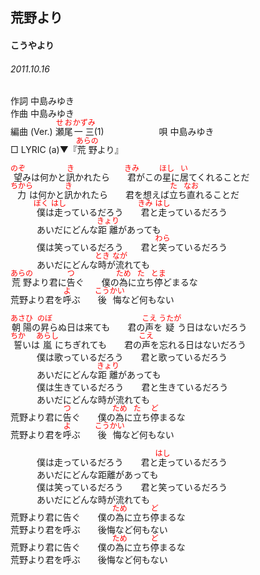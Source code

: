 <style type="text/css">
	ruby{
	    ruby-position: over;
	}
	ruby > rt{font-size: 12px;color:red;}
	p{font:16px;font-size: '楷体'}
</style>
## 荒野より
#### こうやより
###### 2011.10.16


作詞     中島みゆき　　　　　   
作曲      中島みゆき  　　　   
編曲 (Ver.) <ruby><rb>瀬尾</rb><rp>(</rp><rt>せお</rt><rp>)</rp></ruby><ruby><rb>一三</rb><rp>(</rp><rt>かずみ</rt><rp>)</rp></ruby>(1)　　　　　　
唄  中島みゆき        
□ LYRIC (a)▼『<ruby><rb>荒野</rb><rp>(</rp><rt>あらの</rt><rp>)</rp></ruby>より』   
   
   
<ruby><rb>望</rb><rp>(</rp><rt>のぞ</rt><rp>)</rp></ruby>みは何かと<ruby><rb>訊</rb><rp>(</rp><rt>き</rt><rp>)</rp></ruby>かれたら　　<ruby><rb>君</rb><rp>(</rp><rt>きみ</rt><rp>)</rp></ruby>がこの<ruby><rb>星</rb><rp>(</rp><rt>ほし</rt><rp>)</rp></ruby>に<ruby><rb>居</rb><rp>(</rp><rt>い</rt><rp>)</rp></ruby>てくれることだ   
<ruby><rb>力</rb><rp>(</rp><rt>ちから</rt><rp>)</rp></ruby>は何かと<ruby><rb>訊</rb><rp>(</rp><rt>き</rt><rp>)</rp></ruby>かれたら　　君を想えば<ruby><rb>立</rb><rp>(</rp><rt>た</rt><rp>)</rp></ruby>ち<ruby><rb>直</rb><rp>(</rp><rt>なお</rt><rp>)</rp></ruby>れることだ   
　　　<ruby><rb>僕</rb><rp>(</rp><rt>ぼく</rt><rp>)</rp></ruby>は<ruby><rb>走</rb><rp>(</rp><rt>はし</rt><rp>)</rp></ruby>っているだろう　　<ruby><rb>君</rb><rp>(</rp><rt>きみ</rt><rp>)</rp></ruby>と<ruby><rb>走</rb><rp>(</rp><rt>はし</rt><rp>)</rp></ruby>っているだろう   
　　　あいだにどんな<ruby><rb>距離</rb><rp>(</rp><rt>きょり</rt><rp>)</rp></ruby>があっても   
　　　僕は笑っているだろう　　君と<ruby><rb>笑</rb><rp>(</rp><rt>わら</rt><rp>)</rp></ruby>っているだろう   
　　　あいだにどんな<ruby><rb>時</rb><rp>(</rp><rt>とき</rt><rp>)</rp></ruby>が<ruby><rb>流</rb><rp>(</rp><rt>なが</rt><rp>)</rp></ruby>れても   
<ruby><rb>荒野</rb><rp>(</rp><rt>あらの</rt><rp>)</rp></ruby>より君に<ruby><rb>告</rb><rp>(</rp><rt>つ</rt><rp>)</rp></ruby>ぐ　　僕の<ruby><rb>為</rb><rp>(</rp><rt>ため</rt><rp>)</rp></ruby>に<ruby><rb>立</rb><rp>(</rp><rt>た</rt><rp>)</rp></ruby>ち<ruby><rb>停</rb><rp>(</rp><rt>とま</rt><rp>)</rp></ruby></rb><rp>(</rp><rt>ど</rt><rp>)</rp></ruby>まるな   
荒野より君を<ruby><rb>呼</rb><rp>(</rp><rt>よ</rt><rp>)</rp></ruby>ぶ　　<ruby><rb>後悔</rb><rp>(</rp><rt>こうかい</rt><rp>)</rp></ruby>など何もない   
   
<ruby><rb>朝陽</rb><rp>(</rp><rt>あさひ</rt><rp>)</rp></ruby>の<ruby><rb>昇</rb><rp>(</rp><rt>のぼ</rt><rp>)</rp></ruby>らぬ日は来ても　　君の<ruby><rb>声</rb><rp>(</rp><rt>こえ</rt><rp>)</rp></ruby>を<ruby><rb>疑</rb><rp>(</rp><rt>うたが</rt><rp>)</rp></ruby>う日はないだろう   
<ruby><rb>誓</rb><rp>(</rp><rt>ちか</rt><rp>)</rp></ruby>いは<ruby><rb>嵐</rb><rp>(</rp><rt>あらし</rt><rp>)</rp></ruby>にちぎれても　　君の<ruby><rb>声</rb><rp>(</rp><rt>こえ</rt><rp>)</rp></ruby>を忘れる日はないだろう   
　　　僕は歌っているだろう　　君と歌っているだろう   
　　　あいだにどんな<ruby><rb>距離</rb><rp>(</rp><rt>きょり</rt><rp>)</rp></ruby>があっても   
　　　僕は生きているだろう　　君と生きているだろう   
　　　あいだにどんな時が流れても   
荒野より君に<ruby><rb>告</rb><rp>(</rp><rt>つ</rt><rp>)</rp></ruby>ぐ　　僕の<ruby><rb>為</rb><rp>(</rp><rt>ため</rt><rp>)</rp></ruby>に<ruby><rb>立</rb><rp>(</rp><rt>た</rt><rp>)</rp></ruby>ち<ruby><rb>停</rb><rp>(</rp><rt>ど</rt><rp>)</rp></ruby>まるな   
荒野より君を<ruby><rb>呼</rb><rp>(</rp><rt>よ</rt><rp>)</rp></ruby>ぶ　　<ruby><rb>後悔</rb><rp>(</rp><rt>こうかい</rt><rp>)</rp></ruby>など何もない   
   
　　　僕は走っているだろう　　君と<ruby><rb>走</rb><rp>(</rp><rt>はし</rt><rp>)</rp></ruby>っているだろう   
　　　あいだにどんな距離があっても   
　　　僕は笑っているだろう　　君と笑っているだろう   
　　　あいだにどんな時が流れても   
荒野より君に告ぐ　　僕の<ruby><rb>為</rb><rp>(</rp><rt>ため</rt><rp>)</rp></ruby>に立ち<ruby><rb>停</rb><rp>(</rp><rt>ど</rt><rp>)</rp></ruby>まるな   
荒野より君を呼ぶ　　後悔など何もない   
荒野より君に告ぐ　　僕の<ruby><rb>為</rb><rp>(</rp><rt>ため</rt><rp>)</rp></ruby>に立ち<ruby><rb>停</rb><rp>(</rp><rt>ど</rt><rp>)</rp></ruby>まるな   
荒野より君を呼ぶ　　後悔など何もない   